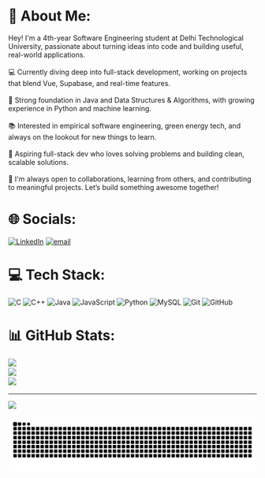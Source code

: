 # 💫 About Me:
Hey! I'm a 4th-year Software Engineering student at Delhi Technological University, passionate about turning ideas into code and building useful, real-world applications.<br><br>💻 Currently diving deep into full-stack development, working on projects that blend Vue, Supabase, and real-time features.<br><br>🧠 Strong foundation in Java and Data Structures & Algorithms, with growing experience in Python and machine learning.<br><br>📚 Interested in empirical software engineering, green energy tech, and always on the lookout for new things to learn.<br><br>🚀 Aspiring full-stack dev who loves solving problems and building clean, scalable solutions.<br><br>🌱 I'm always open to collaborations, learning from others, and contributing to meaningful projects. Let’s build something awesome together!


# 🌐 Socials:
[![LinkedIn](https://img.shields.io/badge/LinkedIn-%230077B5.svg?logo=linkedin&logoColor=white)](https://linkedin.com/in/https://www.linkedin.com/in/loveesh-singh) [![email](https://img.shields.io/badge/Email-D14836?logo=gmail&logoColor=white)](mailto:loveesh.20132@gmail.com) 

# 💻 Tech Stack:
![C](https://img.shields.io/badge/c-%2300599C.svg?style=for-the-badge&logo=c&logoColor=white) ![C++](https://img.shields.io/badge/c++-%2300599C.svg?style=for-the-badge&logo=c%2B%2B&logoColor=white) ![Java](https://img.shields.io/badge/java-%23ED8B00.svg?style=for-the-badge&logo=openjdk&logoColor=white) ![JavaScript](https://img.shields.io/badge/javascript-%23323330.svg?style=for-the-badge&logo=javascript&logoColor=%23F7DF1E) ![Python](https://img.shields.io/badge/python-3670A0?style=for-the-badge&logo=python&logoColor=ffdd54) ![MySQL](https://img.shields.io/badge/mysql-4479A1.svg?style=for-the-badge&logo=mysql&logoColor=white) ![Git](https://img.shields.io/badge/git-%23F05033.svg?style=for-the-badge&logo=git&logoColor=white) ![GitHub](https://img.shields.io/badge/github-%23121011.svg?style=for-the-badge&logo=github&logoColor=white)
# 📊 GitHub Stats:
![](https://github-readme-stats.vercel.app/api?username=LoveeshSingh&theme=dark&hide_border=true&include_all_commits=true&count_private=false)<br/>
![](https://nirzak-streak-stats.vercel.app/?user=LoveeshSingh&theme=dark&hide_border=true)<br/>
![](https://github-readme-stats.vercel.app/api/top-langs/?username=LoveeshSingh&theme=dark&hide_border=true&include_all_commits=true&count_private=false&layout=compact)

---
[![](https://visitcount.itsvg.in/api?id=LoveeshSingh&icon=0&color=0)](https://visitcount.itsvg.in)

<img src="https://raw.githubusercontent.com/LoveeshSingh/LoveeshSingh/output/snake.svg" alt="Snake animation" />

###
